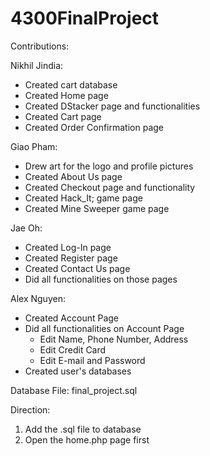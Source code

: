 # 4300FinalProject

Contributions:

Nikhil Jindia:
- Created cart database
- Created Home page
- Created DStacker page and functionalities
- Created Cart page
- Created Order Confirmation page

Giao Pham:
- Drew art for the logo and profile pictures
- Created About Us page
- Created Checkout page and functionality 
- Created Hack_It; game page
- Created Mine Sweeper game page 

Jae Oh:
- Created Log-In page
- Created Register page
- Created Contact Us page
- Did all functionalities on those pages


Alex Nguyen:
- Created Account Page
- Did all functionalities on Account Page
  - Edit Name, Phone Number, Address
  - Edit Credit Card
  - Edit E-mail and Password
- Created user's databases


Database File:
final_project.sql

Direction:
1. Add the .sql file to database
2. Open the home.php page first
